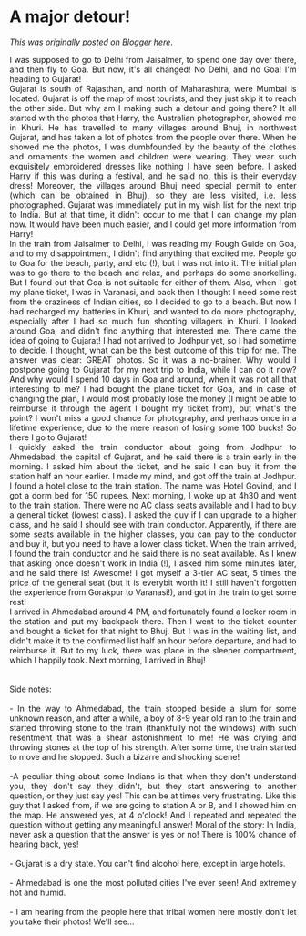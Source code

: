 # A major detour!

*This was originally posted on Blogger [here](https://photopensieve.blogspot.com/2011/10/major-detour.html)*.

<div style="text-align: justify;">
I was supposed to go to Delhi from Jaisalmer, to spend one day over there, and then fly to Goa. But now, it's all changed! No Delhi, and no Goa! I'm heading to Gujarat!&nbsp;</div>
<div style="text-align: justify;">
Gujarat is south of Rajasthan, and north of Maharashtra, were Mumbai is located. Gujarat is off the map of most tourists, and they just skip it to reach the other side. But why am I making such a detour and going there? It all started with the photos that Harry, the Australian photographer, showed me in Khuri. He has travelled to many villages around Bhuj, in northwest Gujarat, and has taken a lot of photos from the people over there. When he showed me the photos, I was dumbfounded by the beauty of the clothes and ornaments the women and children were wearing. They wear such exquisitely embroidered dresses like nothing I have seen before. I asked Harry if this was during a festival, and he said no, this is their everyday dress! Moreover, the villages around Bhuj need special permit to enter (which can be obtained in Bhuj), so they are less visited, i.e. less photographed. Gujarat was immediately put in my wish list for the next trip to India. But at that time, it didn't occur to me that I can change my plan now. It would have been much easier, and I could get more information from Harry!&nbsp;</div>
<div style="text-align: justify;">
In the train from Jaisalmer to Delhi, l was reading my Rough Guide on Goa, and to my disappointment, I didn't find anything that excited me. People go to Goa for the beach, party, and etc (!), but I was not into it. The initial plan was to go there to the beach and relax, and perhaps do some snorkelling. But I found out that Goa is not suitable for either of them. Also, when I got my plane ticket, I was in Varanasi, and back then I thought I need some rest from the craziness of Indian cities, so I decided to go to a beach. But now I had recharged my batteries in Khuri, and wanted to do more photography, especially after I had so much fun shooting villagers in Khuri. I looked around Goa, and didn't find anything that interested me. There came the idea of going to Gujarat! I had not arrived to Jodhpur yet, so I had sometime to decide. I thought, what can be the best outcome of this trip for me. The answer was clear: GREAT photos. So it was a no-brainer. Why would I postpone going to Gujarat for my next trip to India, while I can do it now? And why would I spend 10 days in Goa and around, when it was not all that interesting to me? I had bought the plane ticket for Goa, and in case of changing the plan, I would most probably lose the money (I might be able to reimburse it through the agent I bought my ticket from), but what's the point? I won't miss a good chance for photography, and perhaps once in a lifetime experience, due to the mere reason of losing some 100 bucks! So there I go to Gujarat!&nbsp;</div>
<div style="text-align: justify;">
I quickly asked the train conductor about going from Jodhpur to Ahmedabad, the capital of Gujarat, and he said there is a train early in the morning. I asked him about the ticket, and he said I can buy it from the station half an hour earlier. I made my mind, and got off the train at Jodhpur. I found a hotel close to the train station. The name was Hotel Govind, and I got a dorm bed for 150 rupees. Next morning, I woke up at 4h30 and went to the train station. There were no AC class seats available and I had to buy a general ticket (lowest class). I asked the guy if I can upgrade to a higher class, and he said I should see with train conductor. Apparently, if there are some seats available in the higher classes, you can pay to the conductor and buy it, but you need to have a lower class ticket. When the train arrived, I found the train conductor and he said there is no seat available. As I knew that asking once doesn't work in India (!), I asked him some minutes later, and he said there is! Awesome! I got myself a 3-tier AC seat, 5 times the price of the general seat (but it is everybit worth it! I still haven't forgotten the experience from Gorakpur to Varanasi!), and got in the train to get some rest!&nbsp;</div>
<div style="text-align: justify;">
I arrived in Ahmedabad around 4 PM, and fortunately found a locker room in the station and put my backpack there. Then I went to the ticket counter and bought a ticket for that night to Bhuj. But I was in the waiting list, and didn't make it to the confirmed list half an hour before departure, and had to reimburse it. But to my luck, there was place in the sleeper compartment, which I happily took. Next morning, I arrived in Bhuj!&nbsp;</div>
<div style="text-align: justify;">
<br /></div>
<div style="text-align: justify;">
<br /></div>
<div style="text-align: justify;">
Side notes:&nbsp;</div>
<div style="text-align: justify;">
<br /></div>
<div style="text-align: justify;">
- In the way to Ahmedabad, the train stopped beside a slum for some unknown reason, and after a while, a boy of 8-9 year old ran to the train and started throwing stone to the train (thankfully not the windows) with such resentment that was a shear astonishment to me! He was crying and throwing stones at the top of his strength. After some time, the train started to move and he stopped. Such a bizarre and shocking scene!&nbsp;</div>
<div style="text-align: justify;">
<br /></div>
<div style="text-align: justify;">
-A peculiar thing about some Indians is that when they don't understand you, they don't say they didn't, but they start answering to another question, or they just say yes! This can be at times very frustrating. Like this guy that I asked from, if we are going to station A or B, and I showed him on the map. He answered yes, at 4 o'clock! And I repeated and repeated the question without getting any meaningful answer! Moral of the story: In India, never ask a question that the answer is yes or no! There is 100% chance of hearing back, yes!&nbsp;</div>
<div style="text-align: justify;">
<br /></div>
<div style="text-align: justify;">
- Gujarat is a dry state. You can't find alcohol here, except in large hotels.</div>
<div style="text-align: justify;">
<br /></div>
<div style="text-align: justify;">
- Ahmedabad is one the most polluted cities I've ever seen! And extremely hot and humid.</div>
<div style="text-align: justify;">
<br /></div>
<div style="text-align: justify;">
- I am hearing from the people here that tribal women here mostly don't let you take their photos! We'll see...</div>
